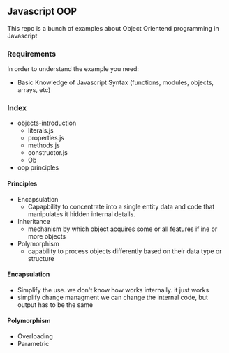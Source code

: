 ## Javascript OOP

This repo is a bunch of examples about Object Orientend programming in Javascript

### Requirements

In order to understand the example you need:

- Basic Knowledge of Javascript Syntax (functions, modules, objects, arrays, etc)

### Index

- objects-introduction
  - literals.js
  - properties.js
  - methods.js
  - constructor.js
  - Ob
- oop principles

#### Principles

- Encapsulation
	- Capapbility to concentrate into a single entity data and code that manipulates it hidden internal details.
- Inheritance
	- mechanism by which object acquires some or all features if ine or more objects
- Polymorphism
	- capability to process objects differently based on their data type or structure

#### Encapsulation

- Simplify the use. we don't know how works internally. it just works
- simplify change managment we can change the internal code, but output has to be the same

#### Polymorphism

- Overloading
- Parametric